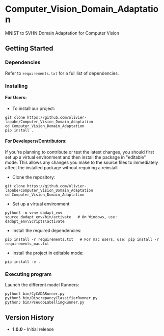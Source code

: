 # Computer_Vision_Domain_Adaptation
MNIST to SVHN Domain Adaptation for Computer Vision

## Getting Started

### Dependencies

Refer to `requirements.txt` for a full list of dependencies.

### Installing

#### For Users:

* To install our project: 

```
git clone https://github.com/olivier-lapabe/Computer_Vision_Domain_Adaptation
cd Computer_Vision_Domain_Adaptation
pip install .
```

#### For Developers/Contributors:

If you're planning to contribute or test the latest changes, you should first set up a virtual environment and then install the package in "editable" mode. This allows any changes you make to the source files to immediately affect the installed package without requiring a reinstall.

* Clone the repository:

```
git clone https://github.com/olivier-lapabe/Computer_Vision_Domain_Adaptation
cd Computer_Vision_Domain_Adaptation
```

* Set up a virtual environment:

```
python3 -m venv dadapt_env
source dadapt_env/bin/activate   # On Windows, use: dadapt_env\Scripts\activate
```

* Install the required dependencies:

```
pip install -r requirements.txt   # For mac users, use: pip install -r requirements_mac.txt
```

* Install the project in editable mode:

```
pip install -e . 
```

### Executing program

Launch the different model Runners:  
```
python3 bin/CyCADARunner.py
python3 bin/DiscrepancyClassifierRunner.py
python3 bin/PseudoLabellingRunner.py
```


## Version History

* **1.0.0** - Initial release